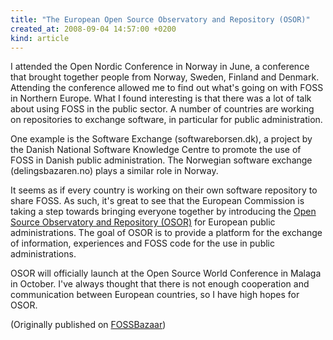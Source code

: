 ```yaml
---
title: "The European Open Source Observatory and Repository (OSOR)"
created_at: 2008-09-04 14:57:00 +0200
kind: article
---
```


I attended the Open Nordic Conference in Norway in June, a conference that
brought together people from Norway, Sweden, Finland and Denmark.
Attending the conference allowed me to find out what's going on with FOSS
in Northern Europe.  What I found interesting is that there was a lot of
talk about using FOSS in the public sector.  A number of countries are
working on repositories to exchange software, in particular for public
administration.

One example is the Software Exchange (softwareborsen.dk), a project by the
Danish National Software Knowledge Centre to promote the use of FOSS in
Danish public administration.  The Norwegian software exchange
(delingsbazaren.no) plays a similar role in Norway.

It seems as if every country is working on their own software repository to
share FOSS.  As such, it's great to see that the European Commission is
taking a step towards bringing everyone together by introducing the <a href
= "http://www.osor.eu/">Open Source Observatory and Repository (OSOR)</a>
for European public administrations.  The goal of OSOR is to provide a
platform for the exchange of information, experiences and FOSS code for the
use in public administrations.

OSOR will officially launch at the Open Source World Conference in Malaga
in October.  I've always thought that there is not enough cooperation and
communication between European countries, so I have high hopes for OSOR.

(Originally published on <a href = "https://fossbazaar.org/">FOSSBazaar</a>)

